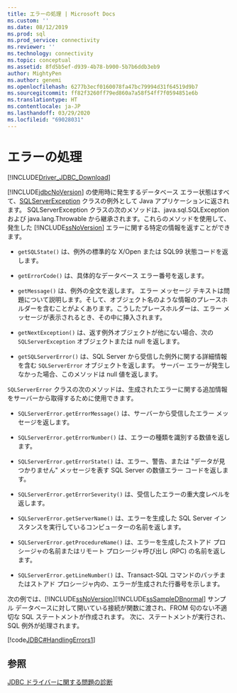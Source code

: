 ```yaml
---
title: エラーの処理 | Microsoft Docs
ms.custom: ''
ms.date: 08/12/2019
ms.prod: sql
ms.prod_service: connectivity
ms.reviewer: ''
ms.technology: connectivity
ms.topic: conceptual
ms.assetid: 8fd5b5ef-d939-4b78-b900-5b7b6ddb3eb9
author: MightyPen
ms.author: genemi
ms.openlocfilehash: 6277b3ecf0160078fa47bc79994d31f64519d9b7
ms.sourcegitcommit: ff82f3260ff79ed860a7a58f54ff7f0594851e6b
ms.translationtype: HT
ms.contentlocale: ja-JP
ms.lasthandoff: 03/29/2020
ms.locfileid: "69028031"
---
```

# <a name="handling-errors"></a>エラーの処理
[!INCLUDE[Driver_JDBC_Download](../../includes/driver_jdbc_download.md)]

  [!INCLUDE[jdbcNoVersion](../../includes/jdbcnoversion_md.md)] の使用時に発生するデータベース エラー状態はすべて、[SQLServerException](../../connect/jdbc/reference/sqlserverexception-class.md) クラスの例外として Java アプリケーションに返されます。 SQLServerException クラスの次のメソッドは、java.sql.SQLException および java.lang.Throwable から継承されます。これらのメソッドを使用して、発生した [!INCLUDE[ssNoVersion](../../includes/ssnoversion-md.md)] エラーに関する特定の情報を返すことができます。  
  
-   `getSQLState()` は、例外の標準的な X/Open または SQL99 状態コードを返します。
  
-   `getErrorCode()` は、具体的なデータベース エラー番号を返します。
  
-   `getMessage()` は、例外の全文を返します。 エラー メッセージ テキストは問題について説明します。そして、オブジェクト名のような情報のプレースホルダーを含むことがよくあります。こうしたプレースホルダーは、エラー メッセージが表示されるとき、その中に挿入されます。
  
-   `getNextException()` は、返す例外オブジェクトが他にない場合、次の `SQLServerException` オブジェクトまたは null を返します。

-   `getSQLServerError()` は、SQL Server から受信した例外に関する詳細情報を含む `SQLServerError` オブジェクトを返します。 サーバー エラーが発生しなかった場合、このメソッドは null 値を返します。

`SQLServerError` クラスの次のメソッドは、生成されたエラーに関する追加情報をサーバーから取得するために使用できます。

-   `SQLServerError.getErrorMessage()` は、サーバーから受信したエラー メッセージを返します。

-   `SQLServerError.getErrorNumber()` は、エラーの種類を識別する数値を返します。

-   `SQLServerError.getErrorState()` は、エラー、警告、または "データが見つかりません" メッセージを表す SQL Server の数値エラー コードを返します。

-   `SQLServerError.getErrorSeverity()` は、受信したエラーの重大度レベルを返します。

-   `SQLServerError.getServerName()` は、エラーを生成した SQL Server インスタンスを実行しているコンピューターの名前を返します。

-   `SQLServerError.getProcedureName()` は、エラーを生成したストアド プロシージャの名前またはリモート プロシージャ呼び出し (RPC) の名前を返します。

-   `SQLServerError.getLineNumber()` は、Transact-SQL コマンドのバッチまたはストアド プロシージャ内の、エラーが生成された行番号を示します。
  
 次の例では、[!INCLUDE[ssNoVersion](../../includes/ssnoversion-md.md)][!INCLUDE[ssSampleDBnormal](../../includes/sssampledbnormal_md.md)] サンプル データベースに対して開いている接続が関数に渡され、FROM 句のない不適切な SQL ステートメントが作成されます。 次に、ステートメントが実行され、SQL 例外が処理されます。  
  
 [!code[JDBC#HandlingErrors1](../../connect/jdbc/codesnippet/Java/handling-errors_1.java)]  
  
## <a name="see-also"></a>参照  
 [JDBC ドライバーに関する問題の診断](../../connect/jdbc/diagnosing-problems-with-the-jdbc-driver.md)  
  
  
